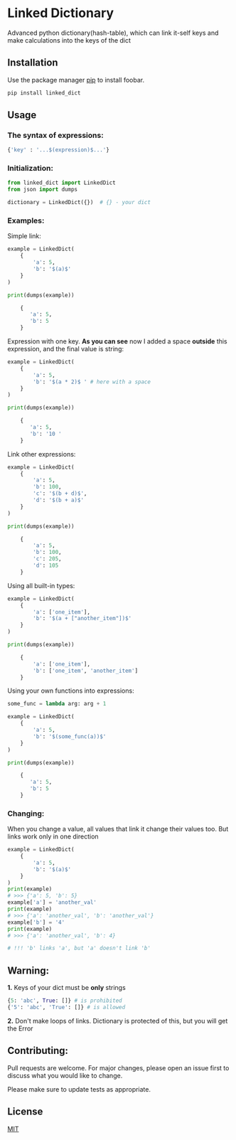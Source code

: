 # Linked Dictionary

Advanced python dictionary(hash-table), which can link it-self keys and make calculations into the keys of the dict
## Installation
Use the package manager [pip](https://pip.pypa.io/en/stable/) to install foobar.
```bash
pip install linked_dict
```
## Usage

### The syntax of expressions:
```python
{'key' : '...$(expression)$...'}
```
### Initialization:

```python
from linked_dict import LinkedDict
from json import dumps

dictionary = LinkedDict({})  # {} - your dict
```
### Examples:
Simple link:
```python
example = LinkedDict(
    {
        'a': 5,
        'b': '$(a)$'
    }
)

print(dumps(example))

    {
       'a': 5,
       'b': 5
    }
```
Expression with one key. **As you can see** now I added a space **outside** this expression, and the final value is string:
```python
example = LinkedDict(
    {
        'a': 5,
        'b': '$(a * 2)$ ' # here with a space
    }
)

print(dumps(example))

    {
       'a': 5,
       'b': '10 '
    }
```
Link other expressions:
```python
example = LinkedDict(
    {
        'a': 5,
        'b': 100,
        'c': '$(b + d)$',
        'd': '$(b + a)$'
    }
)

print(dumps(example))

    {
        'a': 5,
        'b': 100,
        'c': 205,
        'd': 105
    }
```
Using all built-in types:
```python
example = LinkedDict(
    {
        'a': ['one_item'],
        'b': '$(a + ["another_item"])$'
    }
)

print(dumps(example))

    {
        'a': ['one_item'],
        'b': ['one_item', 'another_item']
    }
```
Using your own functions into expressions:
```python
some_func = lambda arg: arg + 1

example = LinkedDict(
    {
        'a': 5,
        'b': '$(some_func(a))$'
    }
)

print(dumps(example))

    {
       'a': 5,
       'b': 5
    }
```

### Changing:
When you change a value, all values that link it change their values too. But links work only in one direction
```python
example = LinkedDict(
    {
        'a': 5,
        'b': '$(a)$'
    }
)
print(example) 
# >>> {'a': 5, 'b': 5}
example['a'] = 'another_val'
print(example)
# >>> {'a': 'another_val', 'b': 'another_val'}
example['b'] = '4'
print(example) 
# >>> {'a': 'another_val', 'b': 4}

# !!! 'b' links 'a', but 'a' doesn't link 'b'
```
## Warning:
**1.** Keys of your dict must be **only** strings
```python
{5: 'abc', True: []} # is prohibited
{'5': 'abc', 'True': []} # is allowed
```
**2.** Don't make loops of links. Dictionary is protected of this, but you will get the Error

## Contributing:
Pull requests are welcome. For major changes, please open an issue first to discuss what you would like to change.

Please make sure to update tests as appropriate.


## License
[MIT](https://choosealicense.com/licenses/mit/)

